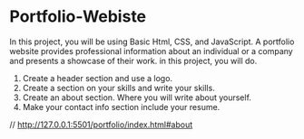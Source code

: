# Portfolio-Webiste

In this project, you will be using Basic Html,
CSS, and JavaScript.
A portfolio website provides professional
information about an individual or a
company and presents a showcase of their
work.
in this project, you will do.
1. Create a header section and use a logo.
2. Create a section on your skills and write
your skills.
3. Create an about section. Where you will
write about yourself.
4. Make your contact info section include
your resume.

// http://127.0.0.1:5501/portfolio/index.html#about
